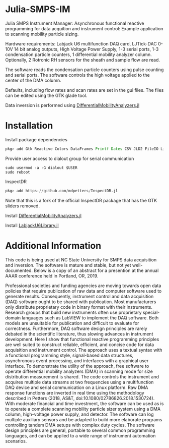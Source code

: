 # Julia-SMPS-IM
Julia SMPS Instrument Manager: Asynchronous functional reactive programming for data acquition and instrument control: Example application to scanning mobility particle sizing.

Hardware requirements: Labjack U6 multifunction DAQ card, LJTick-DAC 0-10V 14 bit analog outputs, High Voltage Power Supply, 1-3 serial ports, 1-3 condensation particle counters, 1 differential mobility analyzer column. Optionally, 2 Rotronic RH sensors for the sheath and sample flow are read.

The software reads the condensation particle counters using pulse counting and serial ports. The software controls the high voltage applied to the center of the DMA column. 

Defaults, including flow rates and scan rates are set in the gui files. The files can be edited using the GTK glade tool.

Data inversion is performed using [DifferentialMobilityAnalyzers.jl](https://github.com/mdpetters/DifferentialMobilityAnalyzers.jl)

# Installation
Install package dependencies
```julia
pkg> add Gtk Reactive Colors DataFrames Printf Dates CSV JLD2 FileIO LibSerialPort Interpolations LinearAlgebra Statistics LambertW NumericIO
```

Provide user access to dialout group for serial communication
```shell
sudo usermod -a -G dialout $USER
sudo reboot
```

InspectDR
```julia
pkg> add https://github.com/mdpetters/InspectDR.jl
```
Note that this is a fork of the official InspectDR package that has the GTK sliders removed. 

Install [DifferentialMobilityAnalyzers.jl](https://github.com/mdpetters/DifferentialMobilityAnalyzers.jl)

Install [LabjackU6Library.jl](https://github.com/mdpetters/LabjackU6Library.jl)

# Additional Information
This code is being used at NC State University for SMPS data acquisition and inversion. The software is mature and stable, but not yet well-documented. Below is a copy of an abstract for a presention at the annual AAAR conference held in Portland, OR, 2019. 

Professional societies and funding agencies are moving towards open data policies that require publication of raw data and computer software used to generate results. Consequently, instrument control and data acquisition (DAQ) software ought to be shared with publication. Most manufacturers only distribute proprietary code in binary format with their instruments. Research groups that build new instruments often use proprietary special-domain languages such as LabVIEW to implement the DAQ software. Both models are unsuitable for publication and difficult to evaluate for correctness. Furthermore, DAQ software design principles are rarely debated in the scientific literature, thus slowing advances in instrument development. Here I show that functional reactive programming principles are well suited to construct reliable, efficient, and concise code for data acquisition and instrument control. The approach uses a textual syntax with a functional programming style, signal-based data structures, asynchronous event processing, and interfaces with a graphical user interface. To demonstrate the utility of the approach, free software to operate differential mobility analyzers (DMA) in scanning mode for size distribution measurement is shared. The code controls the instrument and acquires multiple data streams at two frequencies using a multifunction DAQ device and serial communication on a Linux platform. Raw DMA response functions are inverted in real time using the methodology described in Petters (2018, AS&T, doi:10.1080/02786826.2018.1530724). With moderate financial and time investment, the software can be used as is to operate a complete scanning mobility particle sizer system using a DMA column, high-voltage power supply, and detector. The software can log multiple auxiliary sensors and be adapted to build more elaborate programs controlling tandem DMA setups with complex duty cycles. The software design principles are general, portable to several common programming languages, and can be applied to a wide range of instrument automation scenarios.
